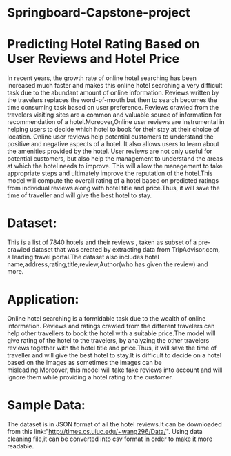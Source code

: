# Springboard-Capstone-project
# Predicting Hotel Rating Based on User Reviews and Hotel Price
In recent years, the growth rate of online hotel searching has been increased much faster and makes this online hotel searching a very difficult task due to the abundant amount of online information. Reviews written by the travelers replaces the word-of-mouth but then to search becomes the time consuming task based on user preference. Reviews crawled from the travelers visiting sites are a common and valuable source of information for recommendation of a hotel.Moreover,Online user reviews are instrumental in helping users to decide which hotel to book for their stay at their choice of location. Online user reviews help potential customers to
understand the positive and negative aspects of a hotel. It also allows users to learn about the amenities provided by the hotel. User reviews are not only useful for potential customers, but also help the management to understand the areas at which the hotel
needs to improve. This will allow the management to take appropriate steps and ultimately improve the reputation of the hotel.This model  will  compute the overall rating of a hotel based on predicted ratings from individual reviews along with hotel title and price.Thus, it will save  the time of traveller and will give the best hotel to stay.

# Dataset:
This is a list of 7840 hotels and their reviews , taken as subset of a pre-crawled dataset that was created by extracting data from TripAdvisor.com, a leading travel portal.The dataset also includes hotel name,address,rating,title,review,Author(who has given the review) and more.

# Application: 
Online hotel searching is a formidable task due to the wealth of online information. Reviews and ratings crawled from the different travelers  can help other  travellers to book the hotel with a suitable price.The model will give rating of the hotel to the travelers, by analyzing the other travelers reviews together with the hotel title and price.Thus, it will save  the time of traveller and will give the best hotel to stay.It is difficult to decide on a hotel based on the images as sometimes the images can be misleading.Moreover, this model will take  fake reviews into account and  will  ignore them while providing a hotel rating to the customer.

# Sample Data:
The dataset is in JSON format of all the hotel reviews.It can be downloaded from this link:"http://times.cs.uiuc.edu/~wang296/Data/".
Using data cleaning file,it can be converted into csv format in order to make it more readable. 





